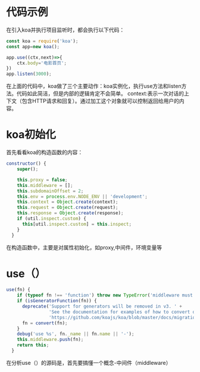 # 代码示例
在引入koa并执行项目监听时，都会执行以下代码：
```javascript
const koa = require('koa');
const app=new koa();

app.use((ctx,next)=>{
    ctx.body='电影首页';
})
app.listen(3000);
```
在上面的代码中，koa做了三个主要动作：koa实例化，执行use方法和listen方法。代码如此简洁，但是内部的逻辑肯定不会简单。
context:表示一次对话的上下文（包含HTTP请求和回复）。通过加工这个对象就可以控制返回给用户的内容。
# koa初始化
首先看看koa的构造函数的内容：
```javascript
constructor() {
    super();

    this.proxy = false;
    this.middleware = [];
    this.subdomainOffset = 2;
    this.env = process.env.NODE_ENV || 'development';
    this.context = Object.create(context);
    this.request = Object.create(request);
    this.response = Object.create(response);
    if (util.inspect.custom) {
      this[util.inspect.custom] = this.inspect;
    }
  }
```
在构造函数中，主要是对属性初始化，如proxy,中间件，环境变量等
# use（）
```javascript
use(fn) {
    if (typeof fn !== 'function') throw new TypeError('middleware must be a function!');
    if (isGeneratorFunction(fn)) {
      deprecate('Support for generators will be removed in v3. ' +
                'See the documentation for examples of how to convert old middleware ' +
                'https://github.com/koajs/koa/blob/master/docs/migration.md');
      fn = convert(fn);
    }
    debug('use %s', fn._name || fn.name || '-');
    this.middleware.push(fn);
    return this;
  }
```
在分析use（）的源码是，首先要搞懂一个概念-中间件（middleware）
